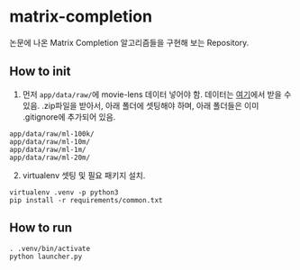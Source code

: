 # matrix-completion

논문에 나온 Matrix Completion 알고리즘들을 구현해 보는 Repository.

## How to init
1. 먼저 `app/data/raw/`에 movie-lens 데이터 넣어야 함. 데이터는 [여기](https://grouplens.org/datasets/movielens/)에서 받을 수 있음. .zip파일을 받아서, 아래 폴더에 셋팅해야 하며, 아래 폴더들은 이미 .gitignore에 추가되어 있음.
```
app/data/raw/ml-100k/
app/data/raw/ml-10m/
app/data/raw/ml-1m/
app/data/raw/ml-20m/
```

2. virtualenv 셋팅 및 필요 패키지 설치.
```
virtualenv .venv -p python3
pip install -r requirements/common.txt
```

## How to run
```
. .venv/bin/activate
python launcher.py
```
